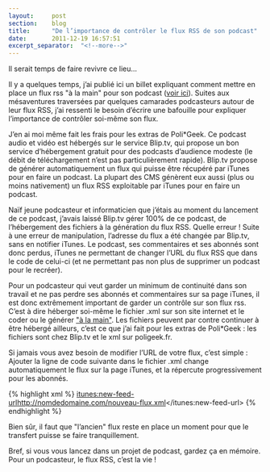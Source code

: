 ```yaml
---
layout: 	post
section:	blog
title:  	"De l’importance de contrôler le flux RSS de son podcast"
date:   	2011-12-19 16:57:51
excerpt_separator:  "<!--more-->"
---
```


Il serait temps de faire revivre ce lieu...

Il y a quelques temps, j’ai publié ici un billet expliquant comment mettre en place un flux rss "à la main" pour son podcast (<a href="http://adhumi.fr/2011/03/02/flux-rss-podcast-manuel">voir ici</a>). Suites aux mésaventures traversées par quelques camarades podcasteurs autour de leur flux RSS, j’ai ressenti le besoin d’écrire une bafouille pour expliquer l’importance de contrôler soi-même son flux.

<!--more-->

J’en ai moi même fait les frais pour les extras de Poli*Geek. Ce podcast audio et vidéo est hébergés sur le service Blip.tv, qui propose un bon service d’hébergement gratuit pour des podcasts d’audience modeste (le débit de téléchargement n’est pas particulièrement rapide). Blip.tv propose de générer automatiquement un flux qui puisse être récupéré par iTunes pour en faire un podcast. La plupart des CMS génèrent eux aussi (plus ou moins nativement) un flux RSS exploitable par iTunes pour en faire un podcast.

Naïf jeune podcasteur et informaticien que j’étais au moment du lancement de ce podcast, j’avais laissé Blip.tv gérer 100% de ce podcast, de l’hébergement des fichiers à la génération du flux RSS. Quelle erreur !
Suite à une erreur de manipulation, l’adresse du flux a été changée par Blip.tv, sans en notifier iTunes. Le podcast, ses commentaires et ses abonnés sont donc perdus, iTunes ne permettant de changer l’URL du flux RSS que dans le code de celui-ci (et ne permettant pas non plus de supprimer un podcast pour le recréer).

Pour un podcasteur qui veut garder un minimum de continuité dans son travail et ne pas perdre ses abonnés et commentaires sur sa page iTunes, il est donc extrêmement important de garder un contrôle sur son flux rss. C’est à dire héberger soi-même le fichier .xml sur son site internet et le coder ou le générer <a href="http://adhumi.fr/2011/03/02/flux-rss-podcast-manuel">"à la main"</a>. Les fichiers peuvent par contre continuer à être hébergé ailleurs, c’est ce que j’ai fait pour les extras de Poli*Geek : les fichiers sont chez Blip.tv et le xml sur poligeek.fr.

Si jamais vous avez besoin de modifier l’URL de votre flux, c’est simple : Ajouter la ligne de code suivante dans le fichier .xml change automatiquement le flux sur la page iTunes, et la répercute progressivement pour les abonnés.

{% highlight xml %}
<itunes:new-feed-url>http://nomdedomaine.com/nouveau-flux.xml</itunes:new-feed-url>
{% endhighlight %}

Bien sûr, il faut que "l’ancien" flux reste en place un moment pour que le transfert puisse se faire tranquillement.

Bref, si vous vous lancez dans un projet de podcast, gardez ça en mémoire. Pour un podcasteur, le flux RSS, c’est la vie !
